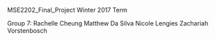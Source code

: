 MSE2202_Final_Project
Winter 2017 Term

Group 7:
Rachelle Cheung
Matthew Da Silva
Nicole Lengies
Zachariah Vorstenbosch
